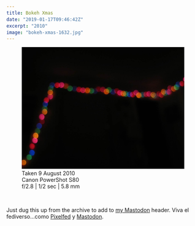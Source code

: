 ```yaml
---
title: Bokeh Xmas
date: "2019-01-17T09:46:42Z"
excerpt: "2010"
image: "bokeh-xmas-1632.jpg"
---
```


<figure class="mw848">
<img src="bokeh-xmas-1632.jpg"
  alt="blurry balls of light" /><br />
<figcaption>Taken 9 August 2010<br />Canon PowerShot&nbsp;S80<br />f/2.8 | 1/2&nbsp;sec | 5.8&nbsp;mm</figcaption>
</figure>

<br />

Just dug this up from the archive to add to <a href="https://mastodon.social/@rdela">my Mastodon</a> header. Viva el fediverso&hellip;como <a href="https://pixelfed.social/p/rdela/32752">Pixelfed</a>&nbsp;y&nbsp;<a href="https://mastodon.social/@rdela/101431643343266647">Mastodon</a>.
